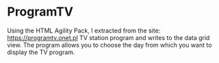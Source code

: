 # ProgramTV

Using the HTML Agility Pack, I extracted from the site: https://programtv.onet.pl TV station program and writes to the data grid view.
The program allows you to choose the day from which you want to display the TV program.
